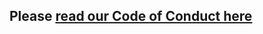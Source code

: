## Please [read our Code of Conduct here](https://cs-unplugged.readthedocs.io/getting_started/code_of_conduct.html)
